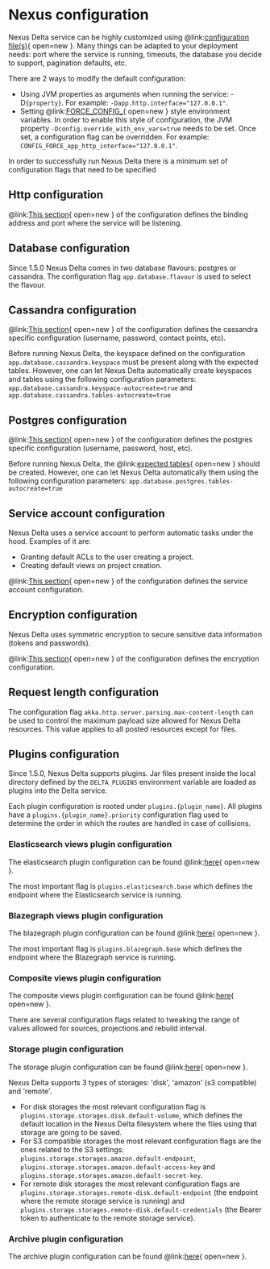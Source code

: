 # Nexus configuration

Nexus Delta service can be highly customized using @link:[configuration file(s)](https://github.com/BlueBrain/nexus/blob/master/delta/app/src/main/resources/app.conf){ open=new }. Many things can be adapted to your deployment needs: port where the service is running, timeouts, the database you decide to support, pagination defaults, etc. 

There are 2 ways to modify the default configuration:

- Using JVM properties as arguments when running the service: -D`{property}`. For example: `-Dapp.http.interface="127.0.0.1"`.
- Setting @link:[FORCE_CONFIG_](https://github.com/lightbend/config#user-content-optional-system-or-env-variable-overrides){ open=new }
  style environment variables. In order to enable this style of configuration, the JVM property
  `-Dconfig.override_with_env_vars=true` needs to be set. Once set, a configuration flag can be overridden. For example: `CONFIG_FORCE_app_http_interface="127.0.0.1"`.
  
In order to successfully run Nexus Delta there is a minimum set of configuration flags that need to be specified


## Http configuration

@link:[This section](https://github.com/BlueBrain/nexus/blob/master/delta/app/src/main/resources/app.conf#L9){ open=new } of the configuration defines the binding address and port where the service will be listening.

## Database configuration

Since 1.5.0 Nexus Delta comes in two database flavours: postgres or cassandra. The configuration flag `app.database.flavour` is used to select the flavour.

## Cassandra configuration

@link:[This section](https://github.com/BlueBrain/nexus/blob/master/delta/app/src/main/resources/app.conf#L58){ open=new } of the configuration defines the cassandra specific configuration (username, password, contact points, etc).

Before running Nexus Delta, the keyspace defined on the configuration `app.database.cassandra.keyspace` must be present along with the expected tables. However, one can let Nexus Delta automatically create keyspaces and tables using the following configuration parameters: `app.database.cassandra.keyspace-autocreate=true` and `app.database.cassandra.tables-autocreate=true`

## Postgres configuration

@link:[This section](https://github.com/BlueBrain/nexus/blob/master/delta/app/src/main/resources/app.conf#L37){ open=new } of the configuration defines the postgres specific configuration (username, password, host, etc).

Before running Nexus Delta, the @link:[expected tables](https://github.com/BlueBrain/nexus/blob/master/delta/sourcing/src/main/resources/scripts/postgres.ddl){ open=new } should be created. However, one can let Nexus Delta automatically them using the following configuration parameters: `app.database.postgres.tables-autocreate=true`

## Service account configuration

Nexus Delta uses a service account to perform automatic tasks under the hood. Examples of it are:

- Granting default ACLs to the user creating a project.
- Creating default views on project creation.

@link:[This section](https://github.com/BlueBrain/nexus/blob/master/delta/app/src/main/resources/app.conf#L394){ open=new } of the configuration defines the service account configuration.

## Encryption configuration

Nexus Delta uses symmetric encryption to secure sensitive data information (tokens and passwords).

@link:[This section](https://github.com/BlueBrain/nexus/blob/master/delta/app/src/main/resources/app.conf#L235){ open=new } of the configuration defines the encryption configuration.

## Request length configuration

The configuration flag `akka.http.server.parsing.max-content-length` can be used to control the maximum payload size allowed for Nexus Delta resources. This value applies to all posted resources except for files.

## Plugins configuration

Since 1.5.0, Nexus Delta supports plugins. Jar files present inside the local directory defined by the `DELTA_PLUGINS` environment variable are loaded as plugins into the Delta service. 

Each plugin configuration is rooted under `plugins.{plugin_name}`. All plugins have a `plugins.{plugin_name}.priority` configuration flag used to determine the order in which the routes are handled in case of collisions. 

### Elasticsearch views plugin configuration

The elasticsearch plugin configuration can be found @link:[here](https://github.com/BlueBrain/nexus/blob/master/delta/plugins/elasticsearch/src/main/resources/elasticsearch.conf){ open=new }. 

The most important flag is `plugins.elasticsearch.base` which defines the endpoint where the Elasticsearch service is running.

### Blazegraph views plugin configuration

The blazegraph plugin configuration can be found @link:[here](https://github.com/BlueBrain/nexus/blob/master/delta/plugins/blazegraph/src/main/resources/blazegraph.conf){ open=new }. 

The most important flag is `plugins.blazegraph.base` which defines the endpoint where the Blazegraph service is running.

### Composite views plugin configuration

The composite views plugin configuration can be found @link:[here](https://github.com/BlueBrain/nexus/blob/master/delta/plugins/composite-views/src/main/resources/composite-views.conf){ open=new }. 

There are several configuration flags related to tweaking the range of values allowed for sources, projections and rebuild interval.

### Storage plugin configuration

The storage plugin configuration can be found @link:[here](https://github.com/BlueBrain/nexus/blob/master/delta/plugins/storage/src/main/resources/storage.conf){ open=new }. 

Nexus Delta supports 3 types of storages: 'disk', 'amazon' (s3 compatible) and 'remote'.

- For disk storages the most relevant configuration flag is `plugins.storage.storages.disk.default-volume`, which defines the default location in the Nexus Delta filesystem where the files using that storage are going to be saved.
- For S3 compatible storages the most relevant configuration flags are the ones related to the S3 settings: `plugins.storage.storages.amazon.default-endpoint`, `plugins.storage.storages.amazon.default-access-key` and `plugins.storage.storages.amazon.default-secret-key`.
- For remote disk storages the most relevant configuration flags are `plugins.storage.storages.remote-disk.default-endpoint` (the endpoint where the remote storage service is running) and `plugins.storage.storages.remote-disk.default-credentials` (the Bearer token to authenticate to the remote storage service).


### Archive plugin configuration

The archive plugin configuration can be found @link:[here](https://github.com/BlueBrain/nexus/blob/master/delta/plugins/archive/src/main/resources/archive.conf){ open=new }.
